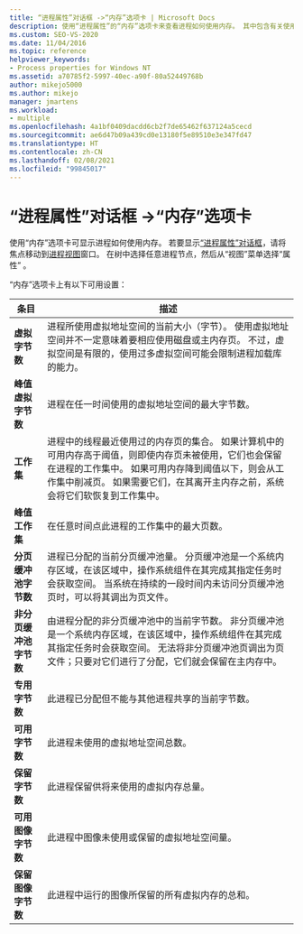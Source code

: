 ```yaml
---
title: “进程属性”对话框 ->“内存”选项卡 | Microsoft Docs
description: 使用“进程属性”的“内存”选项卡来查看进程如何使用内存。 其中包含有关使用的空间、共享的空间和使用的虚拟空间的信息。
ms.custom: SEO-VS-2020
ms.date: 11/04/2016
ms.topic: reference
helpviewer_keywords:
- Process properties for Windows NT
ms.assetid: a70785f2-5997-40ec-a90f-80a52449768b
author: mikejo5000
ms.author: mikejo
manager: jmartens
ms.workload:
- multiple
ms.openlocfilehash: 4a1bf0409dacdd6cb2f7de65462f637124a5cecd
ms.sourcegitcommit: ae6d47b09a439cd0e13180f5e89510e3e347fd47
ms.translationtype: HT
ms.contentlocale: zh-CN
ms.lasthandoff: 02/08/2021
ms.locfileid: "99845017"
---
```

# <a name="memory-tab-process-properties-dialog-box"></a>“进程属性”对话框 ->“内存”选项卡
使用“内存”选项卡可显示进程如何使用内存。 若要显示[“进程属性”对话框](../debugger/process-properties-dialog-box.md)，请将焦点移动到[进程视图](../debugger/processes-view.md)窗口。 在树中选择任意进程节点，然后从“视图”菜单选择“属性” 。

 “内存”选项卡上有以下可用设置：

|条目|描述|
|-----------|-----------------|
|**虚拟字节数**|进程所使用虚拟地址空间的当前大小（字节）。 使用虚拟地址空间并不一定意味着要相应使用磁盘或主内存页。 不过，虚拟空间是有限的，使用过多虚拟空间可能会限制进程加载库的能力。|
|**峰值虚拟字节数**|进程在任一时间使用的虚拟地址空间的最大字节数。|
|**工作集**|进程中的线程最近使用过的内存页的集合。 如果计算机中的可用内存高于阈值，则即使内存页未被使用，它们也会保留在进程的工作集中。 如果可用内存降到阈值以下，则会从工作集中削减页。 如果需要它们，在其离开主内存之前，系统会将它们软恢复到工作集中。|
|**峰值工作集**|在任意时间点此进程的工作集中的最大页数。|
|**分页缓冲池字节数**|进程已分配的当前分页缓冲池量。 分页缓冲池是一个系统内存区域，在该区域中，操作系统组件在其完成其指定任务时会获取空间。 当系统在持续的一段时间内未访问分页缓冲池页时，可以将其调出为页文件。|
|**非分页缓冲池字节数**|由进程分配的非分页缓冲池中的当前字节数。 非分页缓冲池是一个系统内存区域，在该区域中，操作系统组件在其完成其指定任务时会获取空间。 无法将非分页缓冲池页调出为页文件；只要对它们进行了分配，它们就会保留在主内存中。|
|**专用字节数**|此进程已分配但不能与其他进程共享的当前字节数。|
|**可用字节数**|此进程未使用的虚拟地址空间总数。|
|**保留字节数**|此进程保留供将来使用的虚拟内存总量。|
|**可用图像字节数**|此进程中图像未使用或保留的虚拟地址空间量。|
|**保留图像字节数**|此进程中运行的图像所保留的所有虚拟内存的总和。|